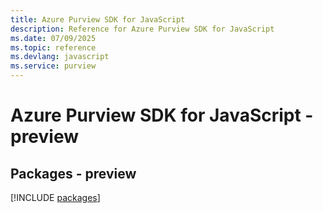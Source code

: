 ```yaml
---
title: Azure Purview SDK for JavaScript
description: Reference for Azure Purview SDK for JavaScript
ms.date: 07/09/2025
ms.topic: reference
ms.devlang: javascript
ms.service: purview
---
```

# Azure Purview SDK for JavaScript - preview
## Packages - preview
[!INCLUDE [packages](purview-index.md)]